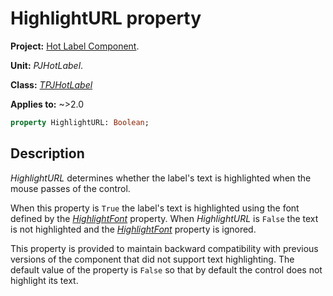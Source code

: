 # HighlightURL property

**Project:** [Hot Label Component](../API.md).

**Unit:** _PJHotLabel_.

**Class:** _[TPJHotLabel](./TPJHotLabel.md)_

**Applies to:** ~>2.0

```pascal
property HighlightURL: Boolean;
```

## Description

_HighlightURL_ determines whether the label's text is highlighted when the mouse passes of the control.

When this property is `True` the label's text is highlighted using the font defined by the _[HighlightFont](./TPJHotLabel-HighlightFont.md)_ property. When _HighlightURL_ is `False` the text is not highlighted and the _[HighlightFont](./TPJHotLabel-HighlightFont.md)_ property is ignored.

This property is provided to maintain backward compatibility with previous versions of the component that did not support text highlighting. The default value of the property is `False` so that by default the control does not highlight its text.
